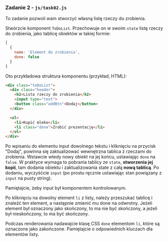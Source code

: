### Zadanie 2 - `js/task02.js`
To zadanie pozwoli wam stworzyć własną listę rzeczy do zrobienia.

Stwórzcie komponent `ToDoList`. Przechowuje on w swoim `state` listę rzeczy do zrobienia, jako tablicę obiektów w takiej formie:
```js
[
  {
    name: 'Element do zrobienia',
    done: false
  }
]
```

Oto przykładowa struktura komponentu (przykład, HTML):
```html
<div class="toDoList">
  <div class="header">
    <h2>Lista rzeczy do zrobienia</h2>
    <input type="text">
    <button class="addBtn">Dodaj</button>
  </div>

  <ul>
    <li>Kupić mleko</li>
    <li class="done">Zrobić prezentację</li>
  </ul>
</div>
```

Po wpisaniu do elementu input dowolnego tekstu i kliknięciu na przycisk "Dodaj", powinna się zaktualizować wewnętrzna tablica z rzeczami do zrobienia. Wstawcie wtedy nowy obiekt na jej końcu, ustawiając `done` na `false`. W praktyce wymaga to pobrania tablicy ze `state`, **stworzenia jej kopii**, tam dodania obiektu i zaktualizowania state z całą **nową tablicą**. Po dodaniu, wyczyśćcie `input` (po prostu ręcznie ustawiając stan powiązany z `input` na pusty string).

Pamiętajcie, żeby input był komponentem kontrolowanym.

Po kliknięciu na dowolny element `li` z listy, należy przeszukać tablicę i znaleźć ten element, a następnie zmienić mu done na odwrotny. Jeżeli element był oznaczony jako skończony, to ma nie być skończony, a jeżeli był nieskończony, to ma być skończony.

Podczas renderowania nadawajcie klasę CSS `done` elementom `li`, które są oznaczone jako zakończone. Pamiętajcie o odpowiednich kluczach dla elementów listy.